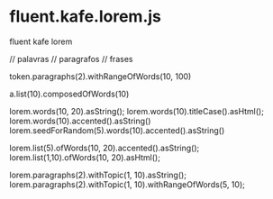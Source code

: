 # fluent.kafe.lorem.js
fluent kafe lorem

// palavras
// paragrafos
// frases

token.paragraphs(2).withRangeOfWords(10, 100)

a.list(10).composedOfWords(10)

lorem.words(10, 20).asString();
lorem.words(10).titleCase().asHtml();
lorem.words(10).accented().asString()
lorem.seedForRandom(5).words(10).accented().asString()

lorem.list(5).ofWords(10, 20).accented().asString();
lorem.list(1,10).ofWords(10, 20).asHtml();

lorem.paragraphs(2).withTopic(1, 10).asString();
lorem.paragraphs(2).withTopic(1, 10).withRangeOfWords(5, 10);